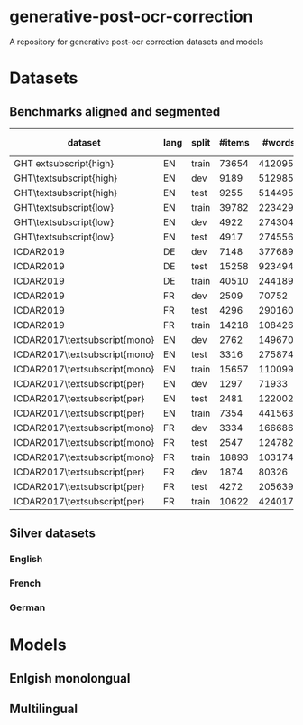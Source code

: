 # generative-post-ocr-correction
A repository for generative post-ocr correction datasets and models

# Datasets

## Benchmarks aligned and segmented

| dataset                       | lang | split | \#items | \#words | $\mu$ CER | $\sigma$ CER | $\mu$ WER | $\sigma$ WER |
|-------------------------------|------|-------|---------|---------|-----------|--------------|-----------|--------------|
| GHT	extsubscript{high}        | EN   | train | 73654   | 4120950 | 0.07      | 0.07         | 0.15      | 0.11         |
| GHT\textsubscript{high}       | EN   | dev   | 9189    | 512985  | 0.07      | 0.07         | 0.15      | 0.11         |
| GHT\textsubscript{high}       | EN   | test  | 9255    | 514495  | 0.07      | 0.07         | 0.15      | 0.11         |
| GHT\textsubscript{low}        | EN   | train | 39782   | 2234299 | 0.06      | 0.06         | 0.13      | 0.1          |
| GHT\textsubscript{low}        | EN   | dev   | 4922    | 274304  | 0.06      | 0.06         | 0.13      | 0.1          |
| GHT\textsubscript{low}        | EN   | test  | 4917    | 274556  | 0.06      | 0.06         | 0.13      | 0.1          |
| ICDAR2019                     | DE   | dev   | 7148    | 377689  | 0.23      | 0.09         | 0.77      | 0.17         |
| ICDAR2019                     | DE   | test  | 15258   | 923494  | 0.24      | 0.09         | 0.76      | 0.22         |
| ICDAR2019                     | DE   | train | 40510   | 2441899 | 0.24      | 0.1          | 0.74      | 0.2          |
| ICDAR2019                     | FR   | dev   | 2509    | 70752   | 0.07      | 0.12         | 0.19      | 0.21         |
| ICDAR2019                     | FR   | test  | 4296    | 290160  | 0.08      | 0.14         | 0.22      | 0.22         |
| ICDAR2019                     | FR   | train | 14218   | 1084265 | 0.07      | 0.11         | 0.22      | 0.22         |
| ICDAR2017\textsubscript{mono} | EN   | dev   | 2762    | 149670  | 0.08      | 0.08         | 0.24      | 0.16         |
| ICDAR2017\textsubscript{mono} | EN   | test  | 3316    | 275874  | 0.04      | 0.06         | 0.15      | 0.19         |
| ICDAR2017\textsubscript{mono} | EN   | train | 15657   | 1100996 | 0.05      | 0.09         | 0.13      | 0.16         |
| ICDAR2017\textsubscript{per}  | EN   | dev   | 1297    | 71933   | 0.09      | 0.11         | 0.22      | 0.18         |
| ICDAR2017\textsubscript{per}  | EN   | test  | 2481    | 122002  | 0.1       | 0.13         | 0.23      | 0.22         |
| ICDAR2017\textsubscript{per}  | EN   | train | 7354    | 441563  | 0.09      | 0.12         | 0.21      | 0.2          |
| ICDAR2017\textsubscript{mono} | FR   | dev   | 3334    | 166686  | 0.02      | 0.04         | 0.09      | 0.12         |
| ICDAR2017\textsubscript{mono} | FR   | test  | 2547    | 124782  | 0.02      | 0.04         | 0.09      | 0.12         |
| ICDAR2017\textsubscript{mono} | FR   | train | 18893   | 1031749 | 0.02      | 0.04         | 0.1       | 0.14         |
| ICDAR2017\textsubscript{per}  | FR   | dev   | 1874    | 80326   | 0.06      | 0.12         | 0.12      | 0.16         |
| ICDAR2017\textsubscript{per}  | FR   | test  | 4272    | 205639  | 0.04      | 0.08         | 0.14      | 0.18         |
| ICDAR2017\textsubscript{per}  | FR   | train | 10622   | 424017  | 0.07      | 0.11         | 0.2       | 0.21         |



## Silver datasets

### English

### French

### German


# Models

## Enlgish monolongual

## Multilingual

